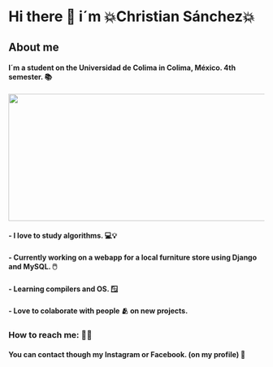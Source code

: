 # Hi there 🤙 i´m 💥Christian Sánchez💥

## About me
#### I´m a student on the Universidad de Colima in Colima, México. 4th semester. 📚

<img src="https://recursos.ucol.mx/tesis/img/logo_negro.png" width=600 height=250>

#### - I love to study algorithms. 💻💡
#### - Currently working on a webapp for a local furniture store using Django and MySQL. 🖱️
#### - Learning compilers and OS. 🪟
#### - Love to colaborate with people 🫂 on new projects.

### How to reach me: 💁‍♂️
#### You can contact though my Instagram or Facebook. (on my profile) 📱

<!--
**ChristianDavSS/ChristianDavSS** is a ✨ _special_ ✨ repository because its `README.md` (this file) appears on your GitHub profile.

Here are some ideas to get you started:

- 🔭 I’m currently working on ...
- 🌱 I’m currently learning ...
- 👯 I’m looking to collaborate on ...
- 🤔 I’m looking for help with ...
- 💬 Ask me about ...
- 📫 How to reach me: ...
- 😄 Pronouns: ...
- ⚡ Fun fact: ...
-->
